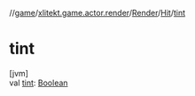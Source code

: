 //[game](../../../../index.md)/[xlitekt.game.actor.render](../../index.md)/[Render](../index.md)/[Hit](index.md)/[tint](tint.md)

# tint

[jvm]\
val [tint](tint.md): [Boolean](https://kotlinlang.org/api/latest/jvm/stdlib/kotlin/-boolean/index.html)
